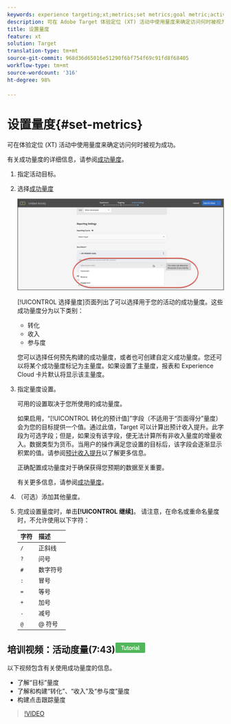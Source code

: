 ```yaml
---
keywords: experience targeting;xt;metrics;set metrics;goal metric;activity settings;success metric;conversion;revenue;engagement
description: 可在 Adobe Target 体验定位 (XT) 活动中使用量度来确定访问何时被视为成功。
title: 设置量度
feature: xt
solution: Target
translation-type: tm+mt
source-git-commit: 968d36d65016e51290f6bf754f69c91fd8f68405
workflow-type: tm+mt
source-wordcount: '316'
ht-degree: 98%

---
```



# 设置量度{#set-metrics}

可在体验定位 (XT) 活动中使用量度来确定访问何时被视为成功。

有关成功量度的详细信息，请参阅[成功量度](/help/c-activities/r-success-metrics/success-metrics.md#reference_D011575C85DA48E989A244593D9B9924)。

1. 指定活动目标。
1. 选择[成功量度](/help/c-activities/r-success-metrics/success-metrics.md#reference_D011575C85DA48E989A244593D9B9924)

   ![选择成功量度](/help/c-activities/t-experience-target/t-xt-create/assets/ab_metrics-new.png)

   [!UICONTROL 选择量度]页面列出了可以选择用于您的活动的成功量度。这些成功量度分为以下类别：

   * 转化
   * 收入
   * 参与度

   您可以选择任何预先构建的成功量度，或者也可创建自定义成功量度。您还可以将某个成功量度标记为主量度。如果设置了主量度，报表和 Experience Cloud 卡片默认将显示该主量度。
1. 指定量度设置。

   可用的设置取决于您所使用的成功量度。

   如果启用，“[!UICONTROL 转化的预计值]”字段（不适用于“页面得分”量度）会为您的目标提供一个值。通过此值，Target 可以计算出预计收入提升。此字段为可选字段；但是，如果没有该字段，便无法计算所有非收入量度的增量收入。数据类型为货币。当用户的操作满足您设置的目标后，该字段会逐渐显示积累的值。请参阅[预计收入提升](/help/administrating-target/r-target-account-preferences/estimating-lift-in-revenue.md)以了解更多信息。

   正确配置成功量度对于确保获得您预期的数据至关重要。

   有关更多信息，请参阅[成功量度](/help/c-activities/r-success-metrics/success-metrics.md#reference_D011575C85DA48E989A244593D9B9924)。
1. （可选）添加其他量度。
1. 完成设置量度时，单击&#x200B;**[!UICONTROL 继续]**。
请注意，在命名或重命名量度时，不允许使用以下字符：

   | 字符 | 描述 |
   |--- |--- |
   | `/` | 正斜线 |
   | `?` | 问号 |
   | `#` | 数字符号 |
   | `:` | 冒号 |
   | `=` | 等号 |
   | `+` | 加号 |
   | `-` | 减号 |
   | `@` | @ 符号 |

## 培训视频：活动度量(7:43)![教程标记](/help/assets/tutorial.png)


以下视频包含有关使用成功量度的信息。

* 了解“目标”量度
* 了解和构建“转化”、“收入”及“参与度”量度
* 构建点击跟踪量度

>[!VIDEO](https://video.tv.adobe.com/v/17380)
